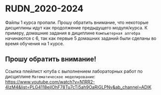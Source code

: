 # RUDN_2020-2024

Файлы 1 курса пропали. Прошу обратить внимание, что некоторые дисциплины идут как продолжение предыдущего модуля/курса.
К примеру, домашние задания в дициплине `Компьютерная алгебра` начинаются с 6, так как первые 5 домашних заданий были сделаны во время обучения на 1 курсе.

## Прошу обратить внимание!
Ссылка плейлист ютуба с выполнением лабораторных работ по дисциплине `Математическое моделирование`: https://www.youtube.com/watch?v=N1RR2-4IzM4&list=PLG4118ejIOhF78Tu7cTi5ah9OaRiGLPNv&ab_channel=ADIK
